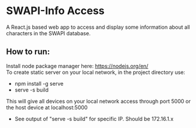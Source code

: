 # SWAPI-Info Access
A React.js based web app to access and display some information about all characters in the SWAPI database.

## How to run:

Install node package manager here: https://nodejs.org/en/  
To create static server on your local network, in the project directory use:  
- npm install -g serve
- serve -s build

This will give all devices on your local network access through port 5000 or the host device at localhost:5000
- See output of "serve -s build" for specific IP. Should be 172.16.1.x
